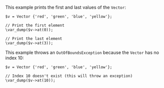 This example prints the first and last values of the `Vector`:

```existing-key.php
$v = Vector {'red', 'green', 'blue', 'yellow'};

// Print the first element
\var_dump($v->at(0));

// Print the last element
\var_dump($v->at(3));
```

This example throws an `OutOfBoundsException` because the `Vector` has no index 10:

```missing-key.php
$v = Vector {'red', 'green', 'blue', 'yellow'};

// Index 10 doesn't exist (this will throw an exception)
\var_dump($v->at(10));
```
